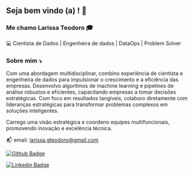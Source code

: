 ## Seja bem vindo (a) ! 👋


### Me chamo Larissa Teodoro 🎓
:computer: Cientista de Dados | Engenheira de dados | DataOps | Problem Solver



### Sobre mim ⤵️
Com uma abordagem multidisciplinar, combino experiência de cientista e engenheira de dados para impulsionar o crescimento e a eficiência das empresas. 
Desenvolvo algoritmos de machine learning e pipelines de análise robustos e eficientes, capacitando empresas a tomar decisões estratégicas. Com foco em resultados tangíveis, colaboro diretamente com lideranças estratégicas para transformar problemas complexos em soluções inteligentes.

Carrego uma visão estratégica e coordeno equipes multifuncionais, promovendo inovação e excelência técnica. 


 
📬 email: larissa.gteodoro@gmail.com

[![Github Badge](https://img.shields.io/badge/-Github-000?style=flat-square&logo=Github&logoColor=white&link=https://github.com/lariguim)](LINK_GIT)

[![Linkedin Badge](https://img.shields.io/badge/-LinkedIn-blue?style=flat-square&logo=Linkedin&logoColor=white&link=https://www.linkedin.com/in/larissateodoro1/)](LINK_LINKEDIN)


 


